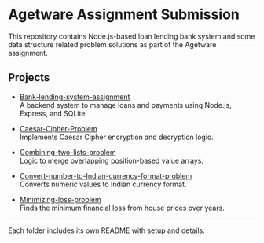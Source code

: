 # Agetware Assignment Submission

This repository contains Node.js-based loan lending bank system and some data structure related problem solutions as part of the Agetware assignment.

## Projects

- [Bank-lending-system-assignment](./Bank-lending-system)  
  A backend system to manage loans and payments using Node.js, Express, and SQLite.

- [Caesar-Cipher-Problem](./Problems/Caesar-cipher-problem)  
  Implements Caesar Cipher encryption and decryption logic.

- [Combining-two-lists-problem](./Problems/Combining-two-lists-problem)  
  Logic to merge overlapping position-based value arrays.

- [Convert-number-to-Indian-currency-format-problem](./Problems/Convert-number-to-Indian-currency-format)  
  Converts numeric values to Indian currency format.

- [Minimizing-loss-problem](./Problems/Minimizing-loss-problem)  
  Finds the minimum financial loss from house prices over years.

---

Each folder includes its own README with setup and details.
